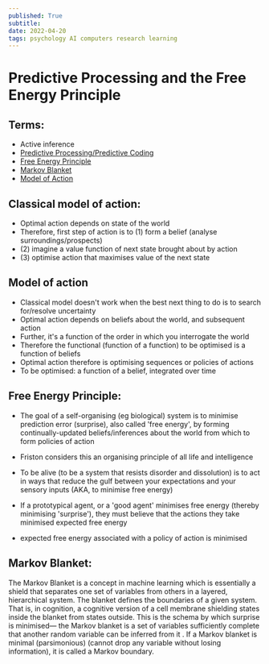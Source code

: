 ```yaml
---
published: True
subtitle:
date: 2022-04-20
tags: psychology AI computers research learning
---
```


# Predictive Processing and the Free Energy Principle

## Terms:
- Active inference
-  [Predictive Processing/Predictive Coding](https://en.wikipedia.org/wiki/Predictive_coding)
-  [Free Energy Principle](https://en.wikipedia.org/wiki/Free_energy_principle)
-  [Markov Blanket](https://en.wikipedia.org/wiki/Markov_blanket)
-  [Model of Action](https://en.wikipedia.org/wiki/Theory_of_reasoned_action)

## Classical model of action:
- Optimal action depends on state of the world 
- Therefore, first step of action is to (1) form a belief (analyse surroundings/prospects)
- (2) imagine a value function of next state brought about by action
- (3) optimise action that maximises value of the next state

## Model of action
- Classical model doesn't work when the best next thing to do is to search for/resolve uncertainty
- Optimal action depends on beliefs about the world, and subsequent action
- Further, it's a function of the order in which you interrogate the world
- Therefore the functional (function of a function) to be optimised is a function of beliefs
- Optimal action therefore is optimising sequences or policies of actions
- To be optimised: a function of a belief, integrated over time

## Free Energy Principle:

- The goal of a self-organising (eg biological) system is to minimise prediction error (surprise), also called 'free energy', by forming continually-updated beliefs/inferences about the world from which to form policies of action
- Friston considers this an organising principle of all life and intelligence
- To be alive (to be a system that resists disorder and dissolution) is to act in ways that reduce the gulf between your expectations and your sensory inputs (AKA, to minimise free energy)

- If a prototypical agent, or a 'good agent' minimises free energy (thereby minimising 'surprise'), they must believe that the actions they take minimised expected free energy
- expected free energy associated with a policy of action is minimised



## Markov Blanket:
The Markov Blanket is a concept in machine learning which is essentially a shield that separates one set of variables from others in a layered, hierarchical system. The blanket defines the boundaries of a given system. That is, in cognition, a cognitive version of a cell membrane shielding states inside the blanket from states outside. This is the schema by which surprise is minimised— the Markov blanket is a set of variables sufficiently complete that another random variable can be inferred from it . If a Markov blanket is minimal (parsimonious) (cannot drop any variable without losing information), it is called a Markov boundary.




